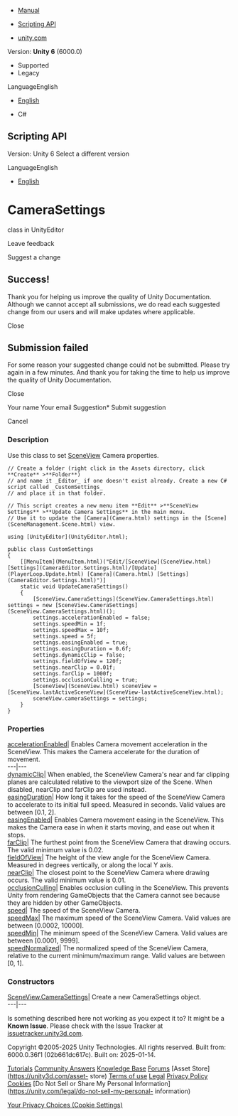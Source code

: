 [ ]()

  * [Manual](../Manual/index.html)
  * [Scripting API](../ScriptReference/index.html)

  * [unity.com](https://unity.com/)

Version: **Unity 6** (6000.0)

  * Supported
  * Legacy

LanguageEnglish

  * [English]()

  * C#

[ ](https://docs.unity3d.com)

## Scripting API

Version: Unity 6 Select a different version

LanguageEnglish

  * [English]()

# CameraSettings

class in UnityEditor

Leave feedback

Suggest a change

## Success!

Thank you for helping us improve the quality of Unity Documentation. Although
we cannot accept all submissions, we do read each suggested change from our
users and will make updates where applicable.

Close

## Submission failed

For some reason your suggested change could not be submitted. Please <a>try
again</a> in a few minutes. And thank you for taking the time to help us
improve the quality of Unity Documentation.

Close

Your name Your email Suggestion* Submit suggestion

Cancel

[ ]()

### Description

Use this class to set [SceneView](SceneView.html) Camera properties.

    
    
    // Create a folder (right click in the Assets directory, click **Create** >**Folder**)
    // and name it _Editor_ if one doesn't exist already. Create a new C# script called _CustomSettings_
    // and place it in that folder.  
      
    // This script creates a new menu item **Edit** >**SceneView Settings** >**Update Camera Settings** in the main menu.
    // Use it to update the [Camera](Camera.html) settings in the [Scene](SceneManagement.Scene.html) view.  
      
    using [UnityEditor](UnityEditor.html);  
      
    public class CustomSettings
    {
        [[MenuItem](MenuItem.html)("Edit/[SceneView](SceneView.html) [Settings](CameraEditor.Settings.html)/[Update](PlayerLoop.Update.html) [Camera](Camera.html) [Settings](CameraEditor.Settings.html)")]
        static void UpdateCameraSettings()
        {
            [SceneView.CameraSettings](SceneView.CameraSettings.html) settings = new [SceneView.CameraSettings](SceneView.CameraSettings.html)();
            settings.accelerationEnabled = false;
            settings.speedMin = 1f;
            settings.speedMax = 10f;
            settings.speed = 5f;
            settings.easingEnabled = true;
            settings.easingDuration = 0.6f;
            settings.dynamicClip = false;
            settings.fieldOfView = 120f;
            settings.nearClip = 0.01f;
            settings.farClip = 1000f;
            settings.occlusionCulling = true;
            [SceneView](SceneView.html) sceneView = [SceneView.lastActiveSceneView](SceneView-lastActiveSceneView.html);
            sceneView.cameraSettings = settings;
        }
    }
    

### Properties

[accelerationEnabled](SceneView.CameraSettings-accelerationEnabled.html)|
Enables Camera movement acceleration in the SceneView. This makes the Camera
accelerate for the duration of movement.  
---|---  
[dynamicClip](SceneView.CameraSettings-dynamicClip.html)| When enabled, the
SceneView Camera's near and far clipping planes are calculated relative to the
viewport size of the Scene. When disabled, nearClip and farClip are used
instead.  
[easingDuration](SceneView.CameraSettings-easingDuration.html)| How long it
takes for the speed of the SceneView Camera to accelerate to its initial full
speed. Measured in seconds. Valid values are between [0.1, 2].  
[easingEnabled](SceneView.CameraSettings-easingEnabled.html)| Enables Camera
movement easing in the SceneView. This makes the Camera ease in when it starts
moving, and ease out when it stops.  
[farClip](SceneView.CameraSettings-farClip.html)| The furthest point from the
SceneView Camera that drawing occurs. The valid minimum value is 0.02.  
[fieldOfView](SceneView.CameraSettings-fieldOfView.html)| The height of the
view angle for the SceneView Camera. Measured in degrees vertically, or along
the local Y axis.  
[nearClip](SceneView.CameraSettings-nearClip.html)| The closest point to the
SceneView Camera where drawing occurs. The valid minimum value is 0.01.  
[occlusionCulling](SceneView.CameraSettings-occlusionCulling.html)| Enables
occlusion culling in the SceneView. This prevents Unity from rendering
GameObjects that the Camera cannot see because they are hidden by other
GameObjects.  
[speed](SceneView.CameraSettings-speed.html)| The speed of the SceneView
Camera.  
[speedMax](SceneView.CameraSettings-speedMax.html)| The maximum speed of the
SceneView Camera. Valid values are between [0.0002, 10000].  
[speedMin](SceneView.CameraSettings-speedMin.html)| The minimum speed of the
SceneView Camera. Valid values are between [0.0001, 9999].  
[speedNormalized](SceneView.CameraSettings-speedNormalized.html)| The
normalized speed of the SceneView Camera, relative to the current
minimum/maximum range. Valid values are between [0, 1].  
  
### Constructors

[SceneView.CameraSettings](SceneView.CameraSettings-ctor.html)| Create a new
CameraSettings object.  
---|---  
  
Is something described here not working as you expect it to? It might be a
**Known Issue**. Please check with the Issue Tracker at
[issuetracker.unity3d.com](https://issuetracker.unity3d.com).

Copyright ©2005-2025 Unity Technologies. All rights reserved. Built from:
6000.0.36f1 (02b661dc617c). Built on: 2025-01-14.

[Tutorials](https://unity3d.com/learn) [Community
Answers](https://answers.unity3d.com) [Knowledge
Base](https://support.unity3d.com/hc/en-us)
[Forums](https://forum.unity3d.com) [Asset Store](https://unity3d.com/asset-
store) [Terms of use](https://docs.unity3d.com/Manual/TermsOfUse.html)
[Legal](https://unity.com/legal) [Privacy
Policy](https://unity.com/legal/privacy-policy)
[Cookies](https://unity.com/legal/cookie-policy) [Do Not Sell or Share My
Personal Information](https://unity.com/legal/do-not-sell-my-personal-
information)

[Your Privacy Choices (Cookie Settings)](javascript:void\(0\);)


